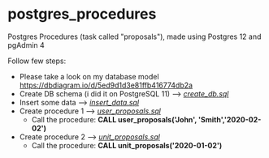 # postgres_procedures
Postgres Procedures (task called "proposals"), made using Postgres 12 and pgAdmin 4

Follow few steps:
* Please take a look on my database model
https://dbdiagram.io/d/5ed9d1d3e81ffb416774db2a
* Create DB schema (i did it on PostgreSQL 11) --> [_create_db.sql_](https://github.com/djachyra/postgres_procedures/blob/master/create_db.sql) 
* Insert some data --> [_insert_data.sql_](https://github.com/djachyra/postgres_procedures/blob/master/insert_data.sql)
* Create procedure 1 --> [_user_proposals.sql_](https://github.com/djachyra/postgres_procedures/blob/master/user_proposals.sql)
  * Call the procedure:
  __CALL user_proposals('John', 'Smith','2020-02-02')__
* Create procedure 2 --> [_unit_proposals.sql_](https://github.com/djachyra/postgres_procedures/blob/master/unit_proposals.sql)
  * Call the procedure:
  __CALL unit_proposals('2020-01-02')__
